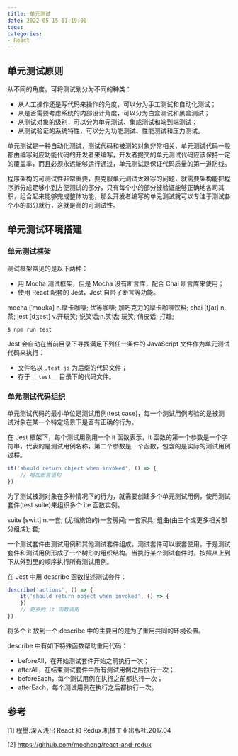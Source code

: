 ```yaml
---
title: 单元测试
date: 2022-05-15 11:19:00
tags:
categories:
- React
---
```


## 单元测试原则
从不同的角度，可将测试划分为不同的种类：
- 从人工操作还是写代码来操作的角度，可以分为手工测试和自动化测试；
- 从是否需要考虑系统的内部设计角度，可以分为白盒测试和黑盒测试；
- 从测试对象的级别，可以分为单元测试、集成测试和端到端测试；
- 从测试验证的系统特性，可以分为功能测试、性能测试和压力测试。

单元测试是一种自动化测试，测试代码和被测的对象非常相关，单元测试代码一般都由编写对应功能代码的开发者来编写，开发者提交的单元测试代码应该保持一定的覆盖率，而且必须永远能够运行通过，单元测试是保证代码质量的第一道防线。

程序架构的可测试性非常重要，要克服单元测试太难写的问题，就需要架构能把程序拆分成足够小到方便测试的部分，只有每个小的部分被验证能够正确地各司其职，组合起来能够完成整体功能，那么开发者编写的单元测试就可以专注于测试各个小的部分就行，这就是高的可测试性。

## 单元测试环境搭建
### 单元测试框架
测试框架常见的是以下两种：
- 用 Mocha 测试框架，但是 Mocha 没有断言库，配合 Chai 断言库来使用；
- 使用 React 配套的 Jest，Jest 自带了断言等功能。

mocha \[ˈmoʊkə] n.摩卡咖啡; 优等咖啡; 加巧克力的摩卡咖啡饮料;
chai \[tʃaɪ] n.茶;
jest \[dʒest] v.开玩笑; 说笑话;n.笑话; 玩笑; 俏皮话; 打趣;

```shell
$ npm run test
```

Jest 会自动在当前目录下寻找满足下列任一条件的 JavaScript 文件作为单元测试代码来执行：
- 文件名以 `.test.js` 为后缀的代码文件；
- 存于 `__test__` 目录下的代码文件。

### 单元测试代码组织
单元测试代码的最小单位是测试用例(test case)，每一个测试用例考验的是被测试对象在某一个特定场景下是否有正确的行为。

在 Jest 框架下，每个测试用例用一个 it 函数表示，it 函数的第一个参数是一个字符串，代表的是测试用例名称，第二个参数是一个函数，包含的是实际的测试用例过程。
```javascript
it('should return object when invoked', () => {
    // 增加断言语句
})
```

为了测试被测对象在多种情况下的行为，就需要创建多个单元测试用例，使用测试套件(test suite)来组织多个 ite 函数实例。

suite \[swiːt] n.一套; (尤指旅馆的)一套房间; 一套家具; 组曲(由三个或更多相关部分组成); 套;

一个测试套件由测试用例和其他测试套件组成，测试套件可以嵌套使用，于是测试套件和测试用例形成了一个树形的组织结构。当执行某个测试套件时，按照从上到下从外到里的顺序执行所有测试用例。

在 Jest 中用 describe 函数描述测试套件：
```javascript
describe('actions', () => {
    it('should return object when invoked', () => {
    })
    // 更多的 it 函数调用
})
```

将多个 it 放到一个 describe 中的主要目的是为了重用共同的环境设置。

describe 中有如下特殊函数帮助重用代码：
- beforeAll，在开始测试套件开始之前执行一次；
- afterAll，在结束测试套件中所有测试用例之后执行一次；
- beforeEach，每个测试用例在执行之前都执行一次；
- afterEach，每个测试用例在执行之后都执行一次。


## 参考
[1] 程墨.深入浅出 React 和 Redux.机械工业出版社.2017.04

[2] https://github.com/mocheng/react-and-redux
